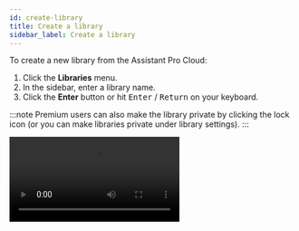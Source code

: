 ```yaml
---
id: create-library
title: Create a library
sidebar_label: Create a library
---
```


To create a new library from the Assistant Pro Cloud:

1. Click the **Libraries** menu.
2. In the sidebar, enter a library name.
3. Click the **Enter** button or hit <kbd>Enter</kbd> / <kbd>Return</kbd> on your keyboard.

:::note
Premium users can also make the library private by clicking the lock icon (or you can make libraries private under library settings).
:::

<video autoPlay loop>
<source src="/video/assistant/libraries--create-library.mp4" type="video/mp4" />
<source src="/video/assistant/libraries--create-library.webm" type="video/webm" />
</video>
